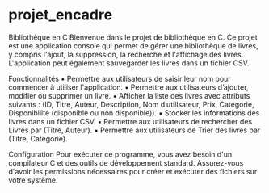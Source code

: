 # projet_encadre
Bibliothèque en C
Bienvenue dans le projet de bibliothèque en C. Ce projet est une application console qui permet de gérer une bibliothèque de livres, y compris l'ajout, la suppression, la recherche et l'affichage des livres. L'application peut également sauvegarder les livres dans un fichier CSV.

Fonctionnalités
▪ Permettre aux utilisateurs de saisir leur nom pour commencer à utiliser l'application.
▪ Permettre aux utilisateurs d’ajouter, modifier ou supprimer un livre.
▪ Afficher la liste des livres avec attributs suivants : (ID, Titre, Auteur, Description, Nom d’utilisateur,
Prix, Catégorie, Disponibilité (disponible ou non disponible)).
▪ Stocker les informations des livres dans un fichier CSV.
▪ Permettre aux utilisateurs de rechercher des Livres par (Titre, Auteur).
▪ Permettre aux utilisateurs de Trier des livres par (Titre, Catégorie).

Configuration
Pour exécuter ce programme, vous avez besoin d'un compilateur C et des outils de développement standard. Assurez-vous d'avoir les permissions nécessaires pour créer et exécuter des fichiers sur votre système.

